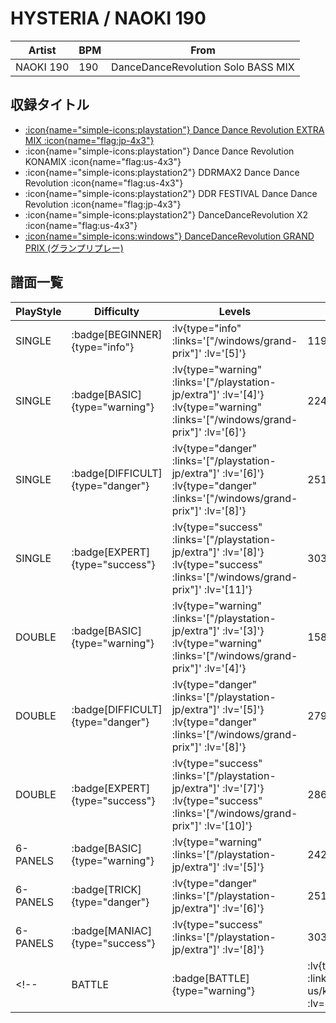 # HYSTERIA / NAOKI 190

|Artist|BPM|From|
|------|---|----|
|NAOKI 190|190|DanceDanceRevolution Solo BASS MIX|

## 収録タイトル

- [ :icon{name="simple-icons:playstation"} Dance Dance Revolution EXTRA MIX :icon{name="flag:jp-4x3"} ](/playstation-jp/extra)
- :icon{name="simple-icons:playstation"} Dance Dance Revolution KONAMIX :icon{name="flag:us-4x3"}
- :icon{name="simple-icons:playstation2"} DDRMAX2 Dance Dance Revolution :icon{name="flag:us-4x3"}
- :icon{name="simple-icons:playstation2"} DDR FESTIVAL Dance Dance Revolution :icon{name="flag:jp-4x3"}
- :icon{name="simple-icons:playstation2"} DanceDanceRevolution X2 :icon{name="flag:us-4x3"}
- [ :icon{name="simple-icons:windows"} DanceDanceRevolution GRAND PRIX (グランプリプレー)](/windows/grand-prix)

## 譜面一覧

|PlayStyle|Difficulty|Levels|Notes|Movie|
|---------|----------|------|-----|-----|
|SINGLE| :badge[BEGINNER]{type="info"} | :lv{type="info" :links='["/windows/grand-prix"]' :lv='[5]'} |119/0||
|SINGLE| :badge[BASIC]{type="warning"} | :lv{type="warning" :links='["/playstation-jp/extra"]' :lv='[4]'}  :lv{type="warning" :links='["/windows/grand-prix"]' :lv='[6]'} |224/0||
|SINGLE| :badge[DIFFICULT]{type="danger"} | :lv{type="danger" :links='["/playstation-jp/extra"]' :lv='[6]'}  :lv{type="danger" :links='["/windows/grand-prix"]' :lv='[8]'} |251/0||
|SINGLE| :badge[EXPERT]{type="success"} | :lv{type="success" :links='["/playstation-jp/extra"]' :lv='[8]'}  :lv{type="success" :links='["/windows/grand-prix"]' :lv='[11]'} |303/0||
|DOUBLE| :badge[BASIC]{type="warning"} | :lv{type="warning" :links='["/playstation-jp/extra"]' :lv='[3]'}  :lv{type="warning" :links='["/windows/grand-prix"]' :lv='[4]'} |158/0||
|DOUBLE| :badge[DIFFICULT]{type="danger"} | :lv{type="danger" :links='["/playstation-jp/extra"]' :lv='[5]'}  :lv{type="danger" :links='["/windows/grand-prix"]' :lv='[8]'} |279/0||
|DOUBLE| :badge[EXPERT]{type="success"} | :lv{type="success" :links='["/playstation-jp/extra"]' :lv='[7]'}  :lv{type="success" :links='["/windows/grand-prix"]' :lv='[10]'} |286/0||
|6-PANELS| :badge[BASIC]{type="warning"} | :lv{type="warning" :links='["/playstation-jp/extra"]' :lv='[5]'} |242/0||
|6-PANELS| :badge[TRICK]{type="danger"} | :lv{type="danger" :links='["/playstation-jp/extra"]' :lv='[6]'} |251/0||
|6-PANELS| :badge[MANIAC]{type="success"} | :lv{type="success" :links='["/playstation-jp/extra"]' :lv='[8]'} |303/0||
<!-- |BATTLE| :badge[BATTLE]{type="warning"} | :lv{type="warning" :links='["/playstation-us/konamix"]' :lv='[7]'} ||| -->
